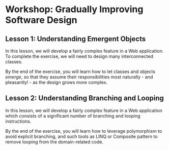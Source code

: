 # Workshop: Gradually Improving Software Design

## Lesson 1: Understanding Emergent Objects

In this lesson, we will develop a fairly complex feature in a Web application. To complete the exercise, we will need to design many interconnected classes.

By the end of the exercise, you will learn how to let classes and objects *emerge*, so that they assume their responsibilities most naturally - and pleasantly! - as the design grows more complex.

## Lesson 2: Understanding Branching and Looping

In this lesson, we will develop a fairly complex feature in a Web application which consists of a significant number of branching and looping instructions.

By the end of the exercise, you will learn how to leverage polymorphism to avoid explicit branching, and such tools as LINQ or Composite pattern to remove looping from the domain-related code.
